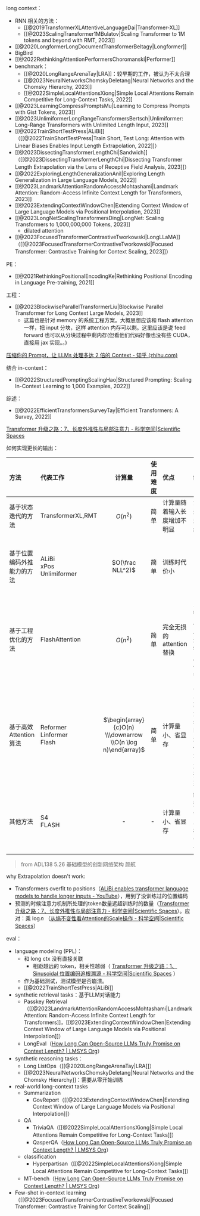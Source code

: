 long context：
- RNN 相关的方法：
    - [[@2019TransformerXLAttentiveLanguageDai|Transformer-XL]]
    - [[@2023ScalingTransformer1MBulatov|Scaling Transformer to 1M tokens and beyond with RMT, 2023]]
- [[@2020LongformerLongDocumentTransformerBeltagy|Longformer]]
- BigBird
- [[@2022RethinkingAttentionPerformersChoromanski|Performer]]
- benchmark：
    - [[@2020LongRangeArenaTay|LRA]]：较早期的工作，被认为不太合理
    - [[@2023NeuralNetworksChomskyDeletang|Neural Networks and the Chomsky Hierarchy, 2023]]
    - [[@2022SimpleLocalAttentionsXiong|Simple Local Attentions Remain Competitive for Long-Context Tasks, 2022]]
- [[@2023LearningCompressPromptsMu|Learning to Compress Prompts with Gist Tokens, 2023]]
- [[@2023UnlimiformerLongRangeTransformersBertsch|Unlimiformer: Long-Range Transformers with Unlimited Length Input, 2023]]
- [[@2022TrainShortTestPress|ALiBi]]（[[@2022TrainShortTestPress|Train Short, Test Long: Attention with Linear Biases Enables Input Length Extrapolation, 2022]]）
- [[@2023DissectingTransformerLengthChi|Sandwich]]（[[@2023DissectingTransformerLengthChi|Dissecting Transformer Length Extrapolation via the Lens of Receptive Field Analysis, 2023]]）
- [[@2022ExploringLengthGeneralizationAnil|Exploring Length Generalization in Large Language Models, 2022]]
- [[@2023LandmarkAttentionRandomAccessMohtashami|Landmark Attention: Random-Access Infinite Context Length for Transformers, 2023]]
- [[@2023ExtendingContextWindowChen|Extending Context Window of Large Language Models via Positional Interpolation, 2023]]
- [[@2023LongNetScalingTransformersDing|LongNet: Scaling Transformers to 1,000,000,000 Tokens, 2023]]
    - dilated attention
- [[@2023FocusedTransformerContrastiveTworkowski|LongLLaMA]]（[[@2023FocusedTransformerContrastiveTworkowski|Focused Transformer: Contrastive Training for Context Scaling, 2023]]）

PE：
- [[@2021RethinkingPositionalEncodingKe|Rethinking Positional Encoding in Language Pre-training, 2021]]

工程：
- [[@2023BlockwiseParallelTransformerLiu|Blockwise Parallel Transformer for Long Context Large Models, 2023]]
    - 这篇也是针对 memory 的系统工程方案。大概思想应该和 flash attention 一样，把 input 分块，这样 attention 内存可以剩。这里应该是说 feed forward 也可以从分块过程中剩内存(但看他们代码好像也没有些 CUDA，直接用 jax 实现。。)

 [压缩你的 Prompt，让 LLMs 处理多达 2 倍的 Context - 知乎 (zhihu.com)](https://zhuanlan.zhihu.com/p/625440016?utm_medium=social&utm_oi=30536802238464&utm_psn=1635194469631832064&utm_source=wechat_timeline&utm_id=0)

结合 in-context：
- [[@2022StructuredPromptingScalingHao|Structured Prompting: Scaling In-Context Learning to 1,000 Examples, 2022]]

综述：
- [[@2022EfficientTransformersSurveyTay|Efficient Transformers: A Survey, 2022]]

 [Transformer 升级之路：7、长度外推性与局部注意力 - 科学空间|Scientific Spaces](https://spaces.ac.cn/archives/9431)

如何实现更长的输出：

| 方法                       | 代表工作                       |                            计算量                            | 使用难度 | 优点                         | 缺点                                                                    | 潜在长度上限                               |
|:-------------------------- |:------------------------------ |:------------------------------------------------------------:|:-------- |:---------------------------- |:----------------------------------------------------------------------- |:------------------------------------------ |
| 基于状态迭代的方法         | TransformerXL,RMT              |                           $O(n^2)$                           | 简单     | 计算量随着输入长度增加不明显 | 没有经过大模型预训练验证                                                | 1 million(?)                               |
| 基于位置编码外推能力的方法 | ALiBi<br>xPos<br>Unlimiformer  |                       $O(\frac NLL^2)$                       | 简单     | 训练时代价小                 | -                                                                       | MPT 模型验证了 ALiBi 在 64K 训练，可以外推到 84K |
| 基于工程优化的方法         | FlashAttention                 |                           $O(n^2)$                           | 简单     | 完全无损的 attention 替换      | 只能在特定维度上使用，不过这些特定维度目前也满足需求                    | 128k                                       |
| 基于高效 Attention 算法      | Reformer<br>Linformer<br>Flash | $\begin{array}{c}O(n) \\\downarrow \\O(n \log n)\end{array}$ | 简单     | 计算量小、省显存             | 比较缺乏高效算子、大部分都针对 Encoder 进行优化、没有经过大模型预训练验证 | -                                          |
| 其他方法                   | S4<br>FLASH                    |                              -                               | -        | 计算量小、省显存             | 缺乏高效算子、缺乏大规模模型训练验证                                    | -                                          |

> from ADL138 5.26 基础模型的创新网络架构 颜航

why Extrapolation doesn't work:
- Transformers overfit to positions（[ALiBi enables transformer language models to handle longer inputs - YouTube](https://youtu.be/Pp61ShI9VGc?t=1266)），用到了没训练过的位置编码
- 预测的时候注意力机制所处理的token数量远超训练时的数量（[Transformer升级之路：7、长度外推性与局部注意力 - 科学空间|Scientific Spaces](https://spaces.ac.cn/archives/9431#%E8%B6%85%E5%BC%BA%E5%9F%BA%E7%BA%BF)）。应对：乘 $\log n$ （[从熵不变性看Attention的Scale操作 - 科学空间|Scientific Spaces](https://spaces.ac.cn/archives/8823)）

eval：
- language modeling (PPL)：
    - 和 long ctx 没有直接关联
        - 相距越远的 token，相关性越弱（ [Transformer 升级之路：1、Sinusoidal 位置编码追根溯源 - 科学空间|Scientific Spaces](https://spaces.ac.cn/archives/8231#%E8%BF%9C%E7%A8%8B%E8%A1%B0%E5%87%8F) ）
    - 作为基础测试，测试模型是否崩溃。
    - [[@2022TrainShortTestPress|ALiBi]]
- synthetic retrieval tasks：基于LLM对话能力
    - Passkey Retrieval（[[@2023LandmarkAttentionRandomAccessMohtashami|Landmark Attention: Random-Access Infinite Context Length for Transformers]]，[[@2023ExtendingContextWindowChen|Extending Context Window of Large Language Models via Positional Interpolation]]）
    - LongEval（[How Long Can Open-Source LLMs Truly Promise on Context Length? | LMSYS Org](https://lmsys.org/blog/2023-06-29-longchat/#evaluation-toolkits-longeval)）
- synthetic reasoning tasks：
    - Long ListOps（[[@2020LongRangeArenaTay|LRA]]）
    - [[@2023NeuralNetworksChomskyDeletang|Neural Networks and the Chomsky Hierarchy]]：需要从零开始训练
- real-world long-context tasks
    - Summarization
        - GovReport（[[@2023ExtendingContextWindowChen|Extending Context Window of Large Language Models via Positional Interpolation]]）
    - QA
        - TriviaQA（[[@2022SimpleLocalAttentionsXiong|Simple Local Attentions Remain Competitive for Long-Context Tasks]]）
        - QasperQA（[How Long Can Open-Source LLMs Truly Promise on Context Length? | LMSYS Org](https://lmsys.org/blog/2023-06-29-longchat/#long-sequence-question-answer-benchmark)）
    - classification
        - Hyperpartisan（[[@2022SimpleLocalAttentionsXiong|Simple Local Attentions Remain Competitive for Long-Context Tasks]]）
    - MT-bench（[How Long Can Open-Source LLMs Truly Promise on Context Length? | LMSYS Org](https://lmsys.org/blog/2023-06-29-longchat/#human-preference-benchmark-mt-bench)）
- Few-shot in-context learning（[[@2023FocusedTransformerContrastiveTworkowski|Focused Transformer: Contrastive Training for Context Scaling]]

